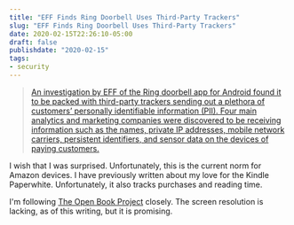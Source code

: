 ```yaml
---
title: "EFF Finds Ring Doorbell Uses Third-Party Trackers"
slug: "EFF Finds Ring Doorbell Uses Third-Party Trackers"
date: 2020-02-15T22:26:10-05:00
draft: false
publishdate: "2020-02-15"
tags:
- security
---
```


>[An investigation by EFF of the Ring doorbell app for Android found it to be packed with third-party trackers sending out a plethora of customers’ personally identifiable information (PII). Four main analytics and marketing companies were discovered to be receiving information such as the names, private IP addresses, mobile network carriers, persistent identifiers, and sensor data on the devices of paying customers.][1]

I wish that I was surprised. Unfortunately, this is the current norm for Amazon devices. I have previously written about my love for the Kindle Paperwhite. Unfortunately, it also tracks purchases and reading time.

I'm following [The Open Book Project][2] closely. The screen resolution is lacking, as of this writing, but it is promising.

[1]: https://www.eff.org/deeplinks/2020/01/ring-doorbell-app-packed-third-party-trackers
[2]: https://github.com/joeycastillo/The-Open-Book

